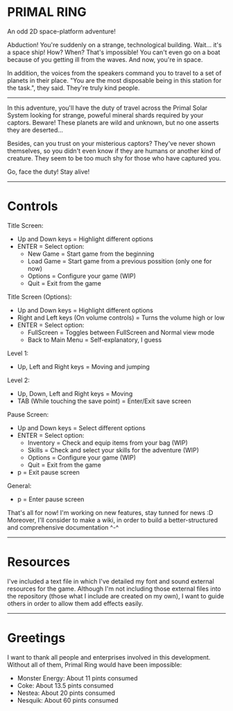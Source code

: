 # PRIMAL RING
An odd 2D space-platform adventure!

Abduction! You're suddenly on a strange, technological building. Wait... it's a space ship! How? When? That's impossible!
You can't even go on a boat because of you getting ill from the waves. And now, you're in space.

In addition, the voices from the speakers command you to travel to a set of planets in their place. "You are the most disposable
being in this station for the task.", they said. They're truly kind people.

----------------------------------------------------------------------------------------------------------------------

In this adventure, you'll have the duty of travel across the Primal Solar System looking for strange, poweful mineral shards
required by your captors. Beware! These planets are wild and unknown, but no one asserts they are deserted...

Besides, can you trust on your misterious captors? They've never shown themselves, so you didn't even know if they are humans
or another kind of creature. They seem to be too much shy for those who have captured you.

Go, face the duty! Stay alive!

----------------------------------------------------------------------------------------------------------------------

# Controls

Title Screen:
- Up and Down keys = Highlight different options
- ENTER = Select option:
  - New Game = Start game from the beginning
  - Load Game = Start game from a previous possition (only one for now)
  - Options = Configure your game (WIP)
  - Quit = Exit from the game
  
Title Screen (Options):
- Up and Down keys = Highlight different options
- Right and Left keys (On volume controls) = Turns the volume high or low
- ENTER = Select option:
  - FullScreen = Toggles between FullScreen and Normal view mode
  - Back to Main Menu = Self-explanatory, I guess

Level 1:
- Up, Left and Right keys = Moving and jumping

Level 2:
- Up, Down, Left and Right keys = Moving
- TAB (While touching the save point) = Enter/Exit save screen

Pause Screen:
- Up and Down keys = Select different options
- ENTER = Select option:
  - Inventory = Check and equip items from your bag (WIP)
  - Skills = Check and select your skills for the adventure (WIP)
  - Options = Configure your game (WIP)
  - Quit = Exit from the game
- p = Exit pause screen

General:
- p = Enter pause screen

That's all for now! I'm working on new features, stay tunned for news :D
Moreover, I'll consider to make a wiki, in order to build a better-structured
and comprehensive documentation ^-^

----------------------------------------------------------------------------------------------------------------------
# Resources

I've included a text file in which I've detailed my font and sound external
resources for the game. Although I'm not including those external files into
the repository (those what I include are created on my own), I want to guide
others in order to allow them add effects easily.

----------------------------------------------------------------------------------------------------------------------

# Greetings

I want to thank all people and enterprises involved in this development.
Without all of them, Primal Ring would have been impossible:

- Monster Energy: About 11 pints consumed
- Coke: About 13.5 pints consumed
- Nestea: About 20 pints consumed
- Nesquik: About 60 pints consumed
